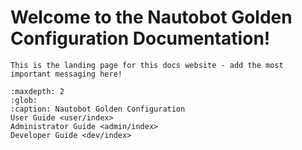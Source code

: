 # Welcome to the Nautobot Golden Configuration Documentation!

```{admonition} Developer Note - Remove Me!
This is the landing page for this docs website - add the most important messaging here!
```

```{toctree}
:maxdepth: 2
:glob:
:caption: Nautobot Golden Configuration
User Guide <user/index>
Administrator Guide <admin/index>
Developer Guide <dev/index>
```
